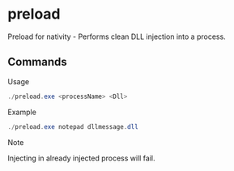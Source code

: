 # preload
Preload for nativity - Performs clean DLL injection into a process.

## Commands
Usage
```powershell
./preload.exe <processName> <Dll>
```
Example
```powershell
./preload.exe notepad dllmessage.dll
```

> [!NOTE]
> Injecting in already injected process will fail.
